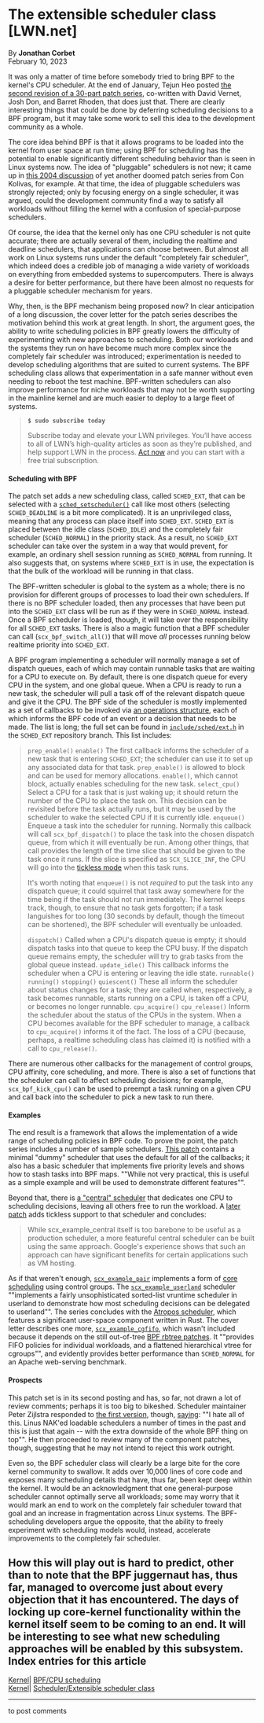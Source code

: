 # The extensible scheduler class [LWN.net]

By **Jonathan Corbet**  
February 10, 2023 

It was only a matter of time before somebody tried to bring BPF to the kernel's CPU scheduler. At the end of January, Tejun Heo posted [the second revision of a 30-part patch series](/ml/linux-kernel/20230128001639.3510083-1-tj@kernel.org/), co-written with David Vernet, Josh Don, and Barret Rhoden, that does just that. There are clearly interesting things that could be done by deferring scheduling decisions to a BPF program, but it may take some work to sell this idea to the development community as a whole. 

The core idea behind BPF is that it allows programs to be loaded into the kernel from user space at run time; using BPF for scheduling has the potential to enable significantly different scheduling behavior than is seen in Linux systems now. The idea of "pluggable" schedulers is not new; it came up in [this 2004 discussion](/Articles/109458/) of yet another doomed patch series from Con Kolivas, for example. At that time, the idea of pluggable schedulers was strongly rejected; only by focusing energy on a single scheduler, it was argued, could the development community find a way to satisfy all workloads without filling the kernel with a confusion of special-purpose schedulers. 

Of course, the idea that the kernel only has one CPU scheduler is not quite accurate; there are actually several of them, including the realtime and deadline schedulers, that applications can choose between. But almost all work on Linux systems runs under the default "completely fair scheduler", which indeed does a credible job of managing a wide variety of workloads on everything from embedded systems to supercomputers. There is always a desire for better performance, but there have been almost no requests for a pluggable scheduler mechanism for years. 

Why, then, is the BPF mechanism being proposed now? In clear anticipation of a long discussion, the cover letter for the patch series describes the motivation behind this work at great length. In short, the argument goes, the ability to write scheduling policies in BPF greatly lowers the difficulty of experimenting with new approaches to scheduling. Both our workloads and the systems they run on have become much more complex since the completely fair scheduler was introduced; experimentation is needed to develop scheduling algorithms that are suited to current systems. The BPF scheduling class allows that experimentation in a safe manner without even needing to reboot the test machine. BPF-written schedulers can also improve performance for niche workloads that may not be worth supporting in the mainline kernel and are much easier to deploy to a large fleet of systems. 

> **`$ sudo subscribe today`**
> 
> Subscribe today and elevate your LWN privileges. You’ll have access to all of LWN’s high-quality articles as soon as they’re published, and help support LWN in the process. [Act now](https://lwn.net/Promo/nst-sudo/claim) and you can start with a free trial subscription. 

#### Scheduling with BPF

The patch set adds a new scheduling class, called `SCHED_EXT`, that can be selected with a [`sched_setscheduler()`](https://man7.org/linux/man-pages/man2/sched_setscheduler.2.html) call like most others (selecting `SCHED_DEADLINE` is a bit more complicated). It is an unprivileged class, meaning that any process can place itself into `SCHED_EXT`. `SCHED_EXT` is placed between the idle class (`SCHED_IDLE`) and the completely fair scheduler (`SCHED_NORMAL`) in the priority stack. As a result, no `SCHED_EXT` scheduler can take over the system in a way that would prevent, for example, an ordinary shell session running as `SCHED_NORMAL` from running. It also suggests that, on systems where `SCHED_EXT` is in use, the expectation is that the bulk of the workload will be running in that class. 

The BPF-written scheduler is global to the system as a whole; there is no provision for different groups of processes to load their own schedulers. If there is no BPF scheduler loaded, then any processes that have been put into the `SCHED_EXT` class will be run as if they were in `SCHED_NORMAL` instead. Once a BPF scheduler is loaded, though, it will take over the responsibility for all `SCHED_EXT` tasks. There is also a magic function that a BPF scheduler can call (`scx_bpf_switch_all()`) that will move _all_ processes running below realtime priority into `SCHED_EXT`. 

A BPF program implementing a scheduler will normally manage a set of dispatch queues, each of which may contain runnable tasks that are waiting for a CPU to execute on. By default, there is one dispatch queue for every CPU in the system, and one global queue. When a CPU is ready to run a new task, the scheduler will pull a task off of the relevant dispatch queue and give it the CPU. The BPF side of the scheduler is mostly implemented as a set of callbacks to be invoked via [an operations structure](/Articles/811631/), each of which informs the BPF code of an event or a decision that needs to be made. The list is long; the full set can be found in [`include/sched/ext.h`](https://github.com/htejun/sched_ext/blob/sched_ext-v2/include/linux/sched/ext.h#L165) in the `SCHED_EXT` repository branch. This list includes: 

> `prep_enable()`
> `enable()`
>      The first callback informs the scheduler of a new task that is entering `SCHED_EXT`; the scheduler can use it to set up any associated data for that task. `prep_enable()` is allowed to block and can be used for memory allocations. `enable()`, which cannot block, actually enables scheduling for the new task. 
> `select_cpu()`
>      Select a CPU for a task that is just waking up; it should return the number of the CPU to place the task on. This decision can be revisited before the task actually runs, but it may be used by the scheduler to wake the selected CPU if it is currently idle. 
> `enqueue()`
>      Enqueue a task into the scheduler for running. Normally this callback will call `scx_bpf_dispatch()` to place the task into the chosen dispatch queue, from which it will eventually be run. Among other things, that call provides the length of the time slice that should be given to the task once it runs. If the slice is specified as `SCX_SLICE_INF`, the CPU will go into the [tickless mode](/Articles/549580/) when this task runs. 
> 
> It's worth noting that `enqueue()` is not _required_ to put the task into any dispatch queue; it could squirrel that task away somewhere for the time being if the task should not run immediately. The kernel keeps track, though, to ensure that no task gets forgotten; if a task languishes for too long (30 seconds by default, though the timeout can be shortened), the BPF scheduler will eventually be unloaded. 
> 
> `dispatch()`
>      Called when a CPU's dispatch queue is empty; it should dispatch tasks into that queue to keep the CPU busy. If the dispatch queue remains empty, the scheduler will try to grab tasks from the global queue instead. 
> `update_idle()`
>      This callback informs the scheduler when a CPU is entering or leaving the idle state. 
> `runnable()`
> `running()`
> `stopping()`
> `quiescent()`
>      These all inform the scheduler about status changes for a task; they are called when, respectively, a task becomes runnable, starts running on a CPU, is taken off a CPU, or becomes no longer runnable. 
> `cpu_acquire()`
> `cpu_release()`
>      Inform the scheduler about the status of the CPUs in the system. When a CPU becomes available for the BPF scheduler to manage, a callback to `cpu_acquire()` informs it of the fact. The loss of a CPU (because, perhaps, a realtime scheduling class has claimed it) is notified with a call to `cpu_release()`. 

There are numerous other callbacks for the management of control groups, CPU affinity, core scheduling, and more. There is also a set of functions that the scheduler can call to affect scheduling decisions; for example, `scx_bpf_kick_cpu()` can be used to preempt a task running on a given CPU and call back into the scheduler to pick a new task to run there. 

#### Examples

The end result is a framework that allows the implementation of a wide range of scheduling policies in BPF code. To prove the point, the patch series includes a number of sample schedulers. [This patch](/ml/linux-kernel/20230128001639.3510083-15-tj@kernel.org/) contains a minimal "dummy" scheduler that uses the default for all of the callbacks; it also has a basic scheduler that implements five priority levels and shows how to stash tasks into BPF maps. ""While not very practical, this is useful as a simple example and will be used to demonstrate different features"". 

Beyond that, there is [a "central" scheduler](/ml/linux-kernel/20230128001639.3510083-20-tj@kernel.org/) that dedicates one CPU to scheduling decisions, leaving all others free to run the workload. A [later patch](/ml/linux-kernel/20230128001639.3510083-23-tj@kernel.org/) adds tickless support to that scheduler and concludes: 

> While scx_example_central itself is too barebone to be useful as a production scheduler, a more featureful central scheduler can be built using the same approach. Google's experience shows that such an approach can have significant benefits for certain applications such as VM hosting. 

As if that weren't enough, [`scx_example_pair`](/ml/linux-kernel/20230128001639.3510083-24-tj@kernel.org/) implements a form of [core scheduling](/Articles/861251/) using control groups. The [`scx_example_userland`](/ml/linux-kernel/20230128001639.3510083-30-tj@kernel.org/) scheduler ""implements a fairly unsophisticated sorted-list vruntime scheduler in userland to demonstrate how most scheduling decisions can be delegated to userland"". The series concludes with the [Atropos scheduler](/ml/linux-kernel/20230128001639.3510083-31-tj@kernel.org/), which features a significant user-space component written in Rust. The cover letter describes one more, [`scx_example_cgfifo`](https://github.com/htejun/sched_ext/commit/f2fcd3147fb6286e0a35fcbed33c3bac69546a96), which wasn't included because it depends on the still out-of-tree [BPF rbtree patches](/ml/bpf/20230131180016.3368305-1-davemarchevsky@fb.com/). It ""provides FIFO policies for individual workloads, and a flattened hierarchical vtree for cgroups"", and evidently provides better performance than `SCHED_NORMAL` for an Apache web-serving benchmark. 

#### Prospects

This patch set is in its second posting and has, so far, not drawn a lot of review comments; perhaps it is too big to bikeshed. Scheduler maintainer Peter Zijlstra responded to [the first version](/ml/linux-kernel/20221130082313.3241517-1-tj@kernel.org/), though, [saying](/ml/linux-kernel/Y5b2btWFJeEfTyJg@hirez.programming.kicks-ass.net/): ""I hate all of this. Linus NAK'ed loadable schedulers a number of times in the past and this is just that again -- with the extra downside of the whole BPF thing on top"". He then proceeded to review many of the component patches, though, suggesting that he may not intend to reject this work outright. 

Even so, the BPF scheduler class will clearly be a large bite for the core kernel community to swallow. It adds over 10,000 lines of core code and exposes many scheduling details that have, thus far, been kept deep within the kernel. It would be an acknowledgment that one general-purpose scheduler cannot optimally serve all workloads; some may worry that it would mark an end to work on the completely fair scheduler toward that goal and an increase in fragmentation across Linux systems. The BPF-scheduling developers argue the opposite, that the ability to freely experiment with scheduling models would, instead, accelerate improvements to the completely fair scheduler. 

How this will play out is hard to predict, other than to note that the BPF juggernaut has, thus far, managed to overcome just about every objection that it has encountered. The days of locking up core-kernel functionality within the kernel itself seem to be coming to an end. It will be interesting to see what new scheduling approaches will be enabled by this subsystem.  
Index entries for this article  
---  
[Kernel](/Kernel/Index)| [BPF/CPU scheduling](/Kernel/Index#BPF-CPU_scheduling)  
[Kernel](/Kernel/Index)| [Scheduler/Extensible scheduler class](/Kernel/Index#Scheduler-Extensible_scheduler_class)  
  


* * *

to post comments 
